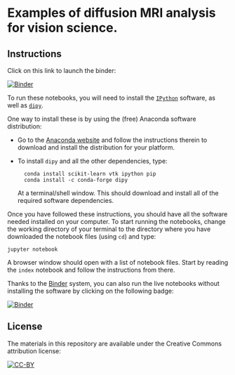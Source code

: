# Examples of diffusion MRI analysis for vision science.

## Instructions

Click on this link to launch the binder:

[![Binder](https://mybinder.org/badge_logo.svg)](https://mybinder.org/v2/gh/arokem/visual-white-matter/HEAD)


To run these notebooks, you will need to install the
[`IPython`](http://ipython.org) software, as well as [`dipy`](http://dipy.org).

One way to install these is by using the (free) Anaconda software distribution:

- Go to the [Anaconda website](http://continuum.io/downloads) and follow the
  instructions therein to download and install the distribution for your
  platform.

- To install `dipy` and all the other dependencies, type:

        conda install scikit-learn vtk ipython pip
        conda install -c conda-forge dipy

   At a terminal/shell window. This should download and install all of the
   required software dependencies.

Once you have followed these instructions, you should have all the software
needed installed on your computer. To start running the notebooks, change the
working directory of your terminal to the directory where you have downloaded
the notebook files (using `cd`) and type:

    jupyter notebook

A browser window should open with a list of notebook files. Start by reading
the `index` notebook and follow the instructions from there.

Thanks to the [Binder](http://mybinder.org/) system, you can also run the live notebooks without installing the software by clicking on the following badge:

[![Binder](http://mybinder.org/badge.svg)](http://mybinder.org/repo/arokem/white-matter-matters)



## License

The materials in this repository are available under the Creative Commons attribution license:

[![CC-BY](https://i.creativecommons.org/l/by/3.0/88x31.png)](https://creativecommons.org/licenses/by/3.0/)
